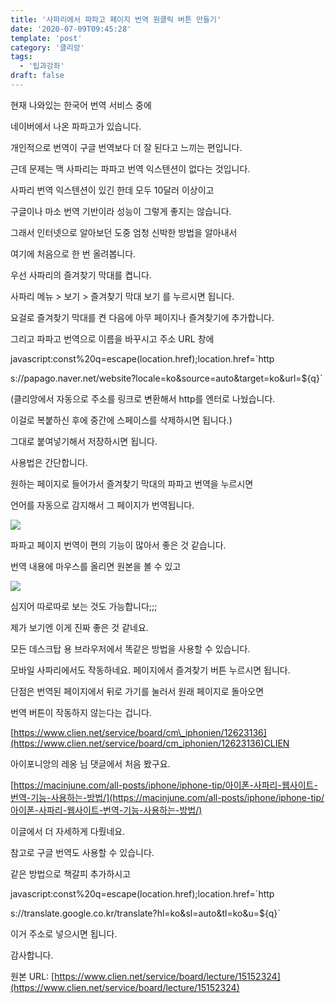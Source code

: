 ```yaml
---
title: '사파리에서 파파고 페이지 번역 원클릭 버튼 만들기'
date: '2020-07-09T09:45:28'
template: 'post'
category: '클리앙'
tags: 
  - '팁과강좌'
draft: false
---
```


현재 나와있는 한국어 번역 서비스 중에

네이버에서 나온 파파고가 있습니다.

  

개인적으로 번역이 구글 번역보다 더 잘 된다고 느끼는 편입니다.

근데 문제는 맥 사파리는 파파고 번역 익스텐션이 없다는 것입니다.

  

사파리 번역 익스텐션이 있긴 한데 모두 10달러 이상이고

구글이나 마소 번역 기반이라 성능이 그렇게 좋지는 않습니다.

  

그래서 인터넷으로 알아보던 도중 엄청 신박한 방법을 알아내서 

여기에 처음으로 한 번 올려봅니다.

  

우선 사파리의 즐겨찾기 막대를 켭니다. 

사파리 메뉴 > 보기 > 즐겨찾기 막대 보기 를 누르시면 됩니다.

  

요걸로 즐겨찾기 막대를 켠 다음에 아무 페이지나 즐겨찾기에 추가합니다. 

그리고 파파고 번역으로 이름을 바꾸시고 주소 URL 창에

  

javascript:const%20q=escape(location.href);location.href=\`http

s://papago.naver.net/website?locale=ko&source=auto&target=ko&url=${q}\`

(클리앙에서 자동으로 주소를 링크로 변환해서 http를 엔터로 나눴습니다. 

이걸로 복붙하신 후에 중간에 스페이스를 삭제하시면 됩니다.)

  

그대로 붙여넣기해서 저장하시면 됩니다.

  

사용법은 간단합니다. 

원하는 페이지로 들어가서 즐겨찾기 막대의 파파고 번역을 누르시면 

언어를 자동으로 감지해서 그 페이지가 번역됩니다. 

![](https://cdn.clien.net/web/api/file/F01/10278520/3f2b1237d37015.png?w=780&h=30000&gif=true)

파파고 페이지 번역이 편의 기능이 많아서 좋은 것 같습니다. 

번역 내용에 마우스를 올리면 원본을 볼 수 있고

![](https://cdn.clien.net/web/api/file/F01/10278522/3f2b0eb3b8ea5a.png?w=780&h=30000&gif=true)

심지어 따로따로 보는 것도 가능합니다;;;

제가 보기엔 이게 진짜 좋은 것 같네요.

  

모든 데스크탑 용 브라우저에서 똑같은 방법을 사용할 수 있습니다.

모바일 사파리에서도 작동하네요. 페이지에서 즐겨찾기 버튼 누르시면 됩니다.

  

단점은 번역된 페이지에서 뒤로 가기를 눌러서 원래 페이지로 돌아오면

번역 버튼이 작동하지 않는다는 겁니다.

  

[https://www.clien.net/service/board/cm\_iphonien/12623136](https://www.clien.net/service/board/cm_iphonien/12623136)CLIEN

아이포니앙의 레옹 님 댓글에서 처음 봤구요.

[https://macinjune.com/all-posts/iphone/iphone-tip/아이폰-사파리-웹사이트-번역-기능-사용하는-방법/](https://macinjune.com/all-posts/iphone/iphone-tip/아이폰-사파리-웹사이트-번역-기능-사용하는-방법/)

이글에서 더 자세하게 다뤘네요. 

  

참고로 구글 번역도 사용할 수 있습니다.

같은 방법으로 책갈피 추가하시고

  

javascript:const%20q=escape(location.href);location.href=\`http

s://translate.google.co.kr/translate?hl=ko&sl=auto&tl=ko&u=${q}\`

  

이거 주소로 넣으시면 됩니다.

  

감사합니다.

원본 URL: [https://www.clien.net/service/board/lecture/15152324](https://www.clien.net/service/board/lecture/15152324)